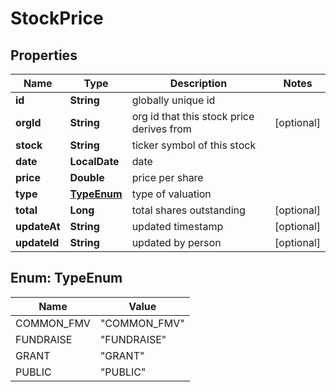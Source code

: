 

# StockPrice


## Properties

| Name | Type | Description | Notes |
|------------ | ------------- | ------------- | -------------|
|**id** | **String** | globally unique id |  |
|**orgId** | **String** | org id that this stock price derives from |  [optional] |
|**stock** | **String** | ticker symbol of this stock |  |
|**date** | **LocalDate** | date |  |
|**price** | **Double** | price per share |  |
|**type** | [**TypeEnum**](#TypeEnum) | type of valuation |  |
|**total** | **Long** | total shares outstanding |  [optional] |
|**updateAt** | **String** | updated timestamp |  [optional] |
|**updateId** | **String** | updated by person |  [optional] |



## Enum: TypeEnum

| Name | Value |
|---- | -----|
| COMMON_FMV | &quot;COMMON_FMV&quot; |
| FUNDRAISE | &quot;FUNDRAISE&quot; |
| GRANT | &quot;GRANT&quot; |
| PUBLIC | &quot;PUBLIC&quot; |



